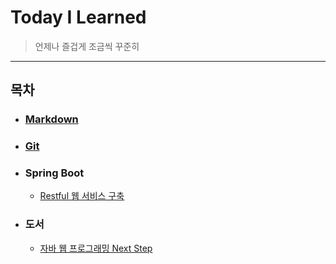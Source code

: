 # Today I Learned

> 언제나 즐겁게 조금씩 꾸준히

---

## 목차

- ### [Markdown](./Markdown/markdown.md)
- ### [Git](./Git/git.md)
- ### Spring Boot
  - [Restful 웹 서비스 구축](./SpringBoot/rest-service.md)
- ### 도서
  - [자바 웹 프로그래밍 Next Step](./Books/jwp-book)

